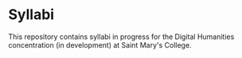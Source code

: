 # Syllabi

This repository contains syllabi in progress for the Digital Humanities concentration (in development) at Saint Mary's College.
